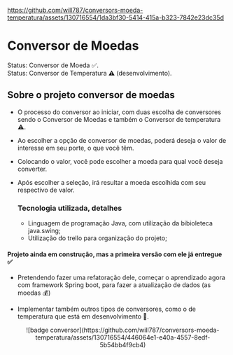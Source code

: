 https://github.com/will787/conversors-moeda-temperatura/assets/130716554/1da3bf30-5414-415a-b323-7842e23dc35d


<h1>Conversor de Moedas</h1>

Status: Conversor de Moeda ✅.<br>
Status: Conversor de Temperatura ⚠️ (desenvolvimento).<br>

<h2>Sobre o projeto conversor de moedas</h2>

+ O processo do conversor ao iniciar, com duas escolha de conversores sendo o Conversor de Moedas e também o Conversor de temperatura ⚠️.
+ Ao escolher a opção de conversor de moedas, poderá deseja o valor de interesse em seu porte, o que você têm.
+ Colocando o valor, você pode escolher a moeda para qual você deseja converter.
+ Após escolher a seleção, irá resultar a moeda escolhida com seu respectivo de valor.

  <h3>Tecnologia utilizada, detalhes</h3>

  + Linguagem de programação Java, com utilização da bibioleteca java.swing;
  + Utilização do trello para organização do projeto;
    
<h4>Projeto ainda em construção, mas a primeira versão com ele já entregue ✅ </h4>

- Pretendendo fazer uma refatoração dele, começar o aprendizado agora com framework Spring boot, para fazer a atualização de dados (as moedas  💰)
- Implementar também outros tipos de conversores, como o de temperatura que está em desenvolvimento  🔲.

  <div align="center">
    ![badge conversor](https://github.com/will787/conversors-moeda-temperatura/assets/130716554/446064e1-e40a-4557-8edf-5b54bb4f9cb4)
  </div>



